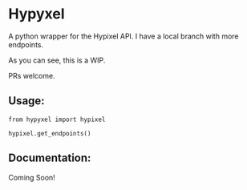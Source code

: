 # Hypyxel
A python wrapper for the Hypixel API.
I have a local branch with more endpoints.

As you can see, this is a WIP.

PRs welcome.

## Usage:

`from hypyxel import hypixel`

`hypixel.get_endpoints()`

## Documentation:

Coming Soon!
